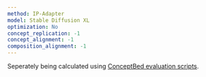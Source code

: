 ```yaml
---
method: IP-Adapter
model: Stable Diffusion XL
optimization: No
concept_replication: -1
concept_alignment: -1
composition_alignment: -1
---
```


Seperately being calculated using <a href="https://github.com/ConceptBed/evaluations">ConceptBed evaluation scripts</a>.